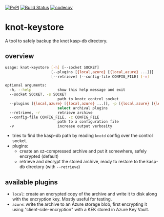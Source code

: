 <!--description: A tool for safely archiving knot dnssec key material to azure. -->
[![PyPI](https://img.shields.io/pypi/v/knot-keystore.svg)](https://pypi.python.org/pypi/knot-keystore)
[![Build Status](https://travis-ci.com/wolcomm/knot-keystore.svg?branch=master)](https://travis-ci.com/wolcomm/knot-keystore)
[![codecov](https://codecov.io/gh/wolcomm/knot-keystore/branch/master/graph/badge.svg)](https://codecov.io/gh/wolcomm/knot-keystore)

# knot-keystore

A tool to safely backup the knot kasp-db directory.

## overview

```bash
usage: knot-keystore [-h] [--socket SOCKET]
                     [--plugins [{local,azure} [{local,azure} ...]]]
                     [--retrieve] [--config-file CONFIG_FILE] [-v]

optional arguments:
  -h, --help            show this help message and exit
  --socket SOCKET, -s SOCKET
                        path to knotc control socket
  --plugins [{local,azure} [{local,azure} ...]], -p [{local,azure} [{local,azure} ...]]
                        select archival plugins
  --retrieve, -r        retrieve archive
  --config-file CONFIG_FILE, -c CONFIG_FILE
                        path to a configuration file
  -v                    increase output verbosity
```

- tries to find the kasp-db path by reading `knotd` config over the control
  socket.
- plugins:
  - create an xz-compressed archive and put it somewhere, safely encrypted (default)
  - retrieve and decrypt the stored archive, ready to restore to the kasp-db directory (with `--retrieve`)

## available plugins

- `local`: create an encrypted copy of the archive and write it to disk along
  with the encryption key. Mostly useful for testing.
- `azure`: write the archive to an Azure storage blob, first encrypting it using
  "client-side-encryption" with a KEK stored in Azure Key Vault.
